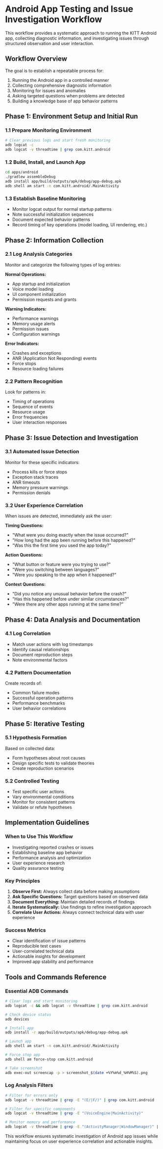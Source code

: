 # Android App Testing and Issue Investigation Workflow

This workflow provides a systematic approach to running the KITT Android app, collecting diagnostic information, and investigating issues through structured observation and user interaction.

## Workflow Overview

The goal is to establish a repeatable process for:

1. Running the Android app in a controlled manner
2. Collecting comprehensive diagnostic information
3. Monitoring for issues and anomalies
4. Asking targeted questions when problems are detected
5. Building a knowledge base of app behavior patterns

## Phase 1: Environment Setup and Initial Run

### 1.1 Prepare Monitoring Environment

```bash
# Clear previous logs and start fresh monitoring
adb logcat -c
adb logcat -v threadtime | grep com.kitt.android
```

### 1.2 Build, Install, and Launch App

```bash
cd apps/android
./gradlew assembleDebug
adb install app/build/outputs/apk/debug/app-debug.apk
adb shell am start -n com.kitt.android/.MainActivity
```

### 1.3 Establish Baseline Monitoring

- Monitor logcat output for normal startup patterns
- Note successful initialization sequences
- Document expected behavior patterns
- Record timing of key operations (model loading, UI rendering, etc.)

## Phase 2: Information Collection

### 2.1 Log Analysis Categories

Monitor and categorize the following types of log entries:

**Normal Operations:**

- App startup and initialization
- Voice model loading
- UI component initialization
- Permission requests and grants

**Warning Indicators:**

- Performance warnings
- Memory usage alerts
- Permission issues
- Configuration warnings

**Error Indicators:**

- Crashes and exceptions
- ANR (Application Not Responding) events
- Force stops
- Resource loading failures

### 2.2 Pattern Recognition

Look for patterns in:

- Timing of operations
- Sequence of events
- Resource usage
- Error frequencies
- User interaction responses

## Phase 3: Issue Detection and Investigation

### 3.1 Automated Issue Detection

Monitor for these specific indicators:

- Process kills or force stops
- Exception stack traces
- ANR timeouts
- Memory pressure warnings
- Permission denials

### 3.2 User Experience Correlation

When issues are detected, immediately ask the user:

**Timing Questions:**

- "What were you doing exactly when the issue occurred?"
- "How long had the app been running before this happened?"
- "Was this the first time you used the app today?"

**Action Questions:**

- "What button or feature were you trying to use?"
- "Were you switching between languages?"
- "Were you speaking to the app when it happened?"

**Context Questions:**

- "Did you notice any unusual behavior before the crash?"
- "Has this happened before under similar circumstances?"
- "Were there any other apps running at the same time?"

## Phase 4: Data Analysis and Documentation

### 4.1 Log Correlation

- Match user actions with log timestamps
- Identify causal relationships
- Document reproduction steps
- Note environmental factors

### 4.2 Pattern Documentation

Create records of:

- Common failure modes
- Successful operation patterns
- Performance benchmarks
- User behavior correlations

## Phase 5: Iterative Testing

### 5.1 Hypothesis Formation

Based on collected data:

- Form hypotheses about root causes
- Design specific tests to validate theories
- Create reproduction scenarios

### 5.2 Controlled Testing

- Test specific user actions
- Vary environmental conditions
- Monitor for consistent patterns
- Validate or refute hypotheses

## Implementation Guidelines

### When to Use This Workflow

- Investigating reported crashes or issues
- Establishing baseline app behavior
- Performance analysis and optimization
- User experience research
- Quality assurance testing

### Key Principles

1. **Observe First:** Always collect data before making assumptions
2. **Ask Specific Questions:** Target questions based on observed data
3. **Document Everything:** Maintain detailed records of findings
4. **Iterate Systematically:** Use findings to refine investigation approach
5. **Correlate User Actions:** Always connect technical data with user experience

### Success Metrics

- Clear identification of issue patterns
- Reproducible test cases
- User-correlated technical data
- Actionable insights for development
- Improved app stability and performance

## Tools and Commands Reference

### Essential ADB Commands

```bash
# Clear logs and start monitoring
adb logcat -c && adb logcat -v threadtime | grep com.kitt.android

# Check device status
adb devices

# Install app
adb install -r app/build/outputs/apk/debug/app-debug.apk

# Launch app
adb shell am start -n com.kitt.android/.MainActivity

# Force stop app
adb shell am force-stop com.kitt.android

# Take screenshot
adb exec-out screencap -p > screenshot_$(date +%Y%m%d_%H%M%S).png
```

### Log Analysis Filters

```bash
# Filter for errors only
adb logcat -v threadtime | grep -E "(E/|F/)" | grep com.kitt.android

# Filter for specific components
adb logcat -v threadtime | grep -E "(VoiceEngine|MainActivity)" 

# Monitor memory and performance
adb logcat -v threadtime | grep -E "(ActivityManager|WindowManager)" | grep com.kitt.android
```

This workflow ensures systematic investigation of Android app issues while maintaining focus on user experience correlation and actionable insights.

